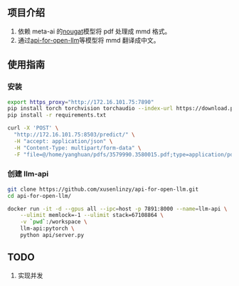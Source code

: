 ## 项目介绍

1. 依赖 meta-ai 的[nougat](https://github.com/facebookresearch/nougat)模型将 pdf 处理成 mmd 格式。
2. 通过[api-for-open-llm](https://github.com/xusenlinzy/api-for-open-llm)等模型将 mmd 翻译成中文。

## 使用指南

### 安装

```bash
export https_proxy="http://172.16.101.75:7890"
pip install torch torchvision torchaudio --index-url https://download.pytorch.org/whl/cu118
pip install -r requirements.txt
```

```bash
curl -X 'POST' \
  "http://172.16.101.75:8503/predict/" \
  -H "accept: application/json" \
  -H "Content-Type: multipart/form-data" \
  -F "file=@/home/yanghuan/pdfs/3579990.3580015.pdf;type=application/pdf"
```

### 创建 llm-api

```bash
git clone https://github.com/xusenlinzy/api-for-open-llm.git
cd api-for-open-llm/

docker run -it -d --gpus all --ipc=host -p 7891:8000 --name=llm-api \
    --ulimit memlock=-1 --ulimit stack=67108864 \
    -v `pwd`:/workspace \
    llm-api:pytorch \
    python api/server.py
```

## TODO

1. 实现并发
